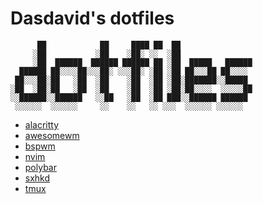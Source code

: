 # Dasdavid's dotfiles

```
      ██            ██     ████ ██  ██
     ░██           ░██    ░██░ ░░  ░██
     ░██  ██████  ██████ ██████ ██ ░██  █████   ██████
  ██████ ██░░░░██░░░██░ ░░░██░ ░██ ░██ ██░░░██ ██░░░░
 ██░░░██░██   ░██  ░██    ░██  ░██ ░██░███████░░█████
░██  ░██░██   ░██  ░██    ░██  ░██ ░██░██░░░░  ░░░░░██
░░██████░░██████   ░░██   ░██  ░██ ███░░██████ ██████
 ░░░░░░  ░░░░░░     ░░    ░░   ░░ ░░░  ░░░░░░ ░░░░░░
```

* [alacritty](./alacritty/alacritty.yml)
* [awesomewm](./awesome/rc.lua)
* [bspwm](./bspwm/bspwmrc)
* [nvim](./nvim/init.lua)
* [polybar](./polybar/config)
* [sxhkd](./sxhkd/sxhkdrc)
* [tmux](./tmux/tmux.conf)
